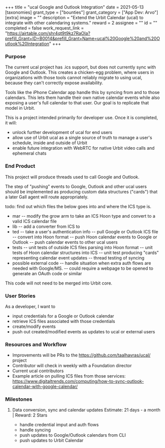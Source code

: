 +++
title = "ucal Google and Outlook Integration"
date = 2021-05-13
[taxonomies]
grant_type = ["bounties"]
grant_category = ["App Dev: Arvo"]
[extra]
image = ""
description = "Extend the Urbit Calendar (ucal) to integrate with other calendaring systems."
reward = 2
assignee = ""
id = ""
completed = false
work_request_link = "https://airtable.com/shr4qt9t9kz7RaOIa?prefill_Grant+ID=B0014&prefill_Grant+Name=ucal%20Google%20and%20Outlook%20Integration"
+++

### Purpose

The current ucal project has .ics support, but does not currently sync with Google and Outlook. This creates a chicken-egg problem, where users in organizations with those tools cannot reliably migrate to using ucal, because they can't correctly expose availability.

Tools like the iPhone Calendar app handle this by syncing from and to those calendars. This lets them handle their own native calendar events while also exposing a user's full calendar to that user. Our goal is to replicate that model in Urbit.

This is a project intended primarily for developer use. Once it is completed, it will:

 - unlock further development of ucal for end users
 - allow use of Urbit ucal as a single source of truth to manage a user's schedule, inside and outside of Urbit
 - enable future integration with WebRTC for native Urbit video calls and ephemeral chats

### End Product

This project will produce threads used to call Google and Outlook.

The step of "pushing" events to Google, Outlook and other ucal users should be implemented as producing custom data structures ("cards") that a later Gall agent will route appropriately.

todo: find out which files the below goes into and where the ICS type is.

 - mar
  -- modify the grow arm to take an ICS Hoon type and convert to a valid ICS calendar file
 - lib
  -- add a converter from ICS to
 - ted
  -- take a user's authentication info
  -- pull Google or Outlook ICS file
  -- convert into Hoon format
  -- push Hoon calendar events to Google or Outlook
  -- push calendar events to other ucal users
 - tests
  -- unit tests of outside ICS files parsing into Hoon format
  -- unit tests of Hoon calendar structures into ICS
  -- unit test producing "cards" representing calendar event updates
  -- thread testing of syncing
 - possible external code
  -- handle situation when extra auth flows are needed with Google/MS.
  -- could require a webpage to be opened to generate an OAuth code or similar

This code will not need to be merged into Urbit core.

### User Stories

As a developer, I want to

 - input credentials for a Google or Outlook calendar
 - retrieve ICS files associated with those credentials
 - create/modify events
 - push out created/modified events as updates to ucal or external users

### Resources and Workflow
 - Improvements will be PRs to the https://github.com/taalhavras/ucal/ project
 - Contributor will check in weekly with a Foundation director
 - Current ucal contributors
 - Example article on pulling ICS files from those services: https://www.digitaltrends.com/computing/how-to-sync-outlook-calendar-with-google-calendar/

### Milestones

1) Data conversion, sync and calendar updates
   Estimate: 21 days - a month | Reward: 2 Stars

    - handle credential imput and auth flows
    - handle syncing
    - push updates to Google/Outlook calendars from CLI
    - push updates to Urbit Calendar


    

